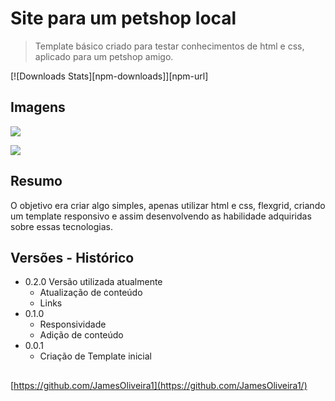 # Site para um petshop local

> Template básico criado para testar conhecimentos de html e css, aplicado para um petshop amigo.

[![Downloads Stats][npm-downloads]][npm-url]

## Imagens

![](screen1.png)

![](screen.png)

## Resumo

O objetivo era criar algo simples, apenas utilizar html e css, flexgrid, criando um template responsivo e assim desenvolvendo as habilidade adquiridas sobre essas tecnologias. 

## Versões - Histórico

* 0.2.0 Versão utilizada atualmente
    * Atualização de conteúdo
    * Links
* 0.1.0
    * Responsividade
    * Adição de conteúdo
* 0.0.1
    * Criação de Template inicial

## 

[https://github.com/JamesOliveira1](https://github.com/JamesOliveira1/)



